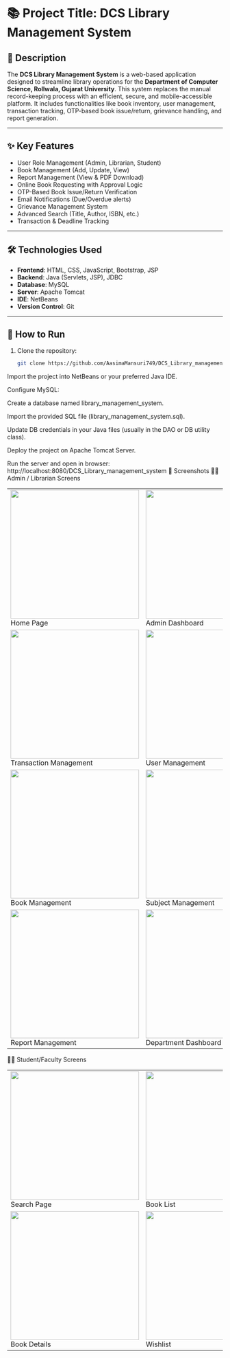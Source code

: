 # 📚 Project Title: DCS Library Management System

## 📝 Description
The **DCS Library Management System** is a web-based application designed to streamline library operations for the **Department of Computer Science, Rollwala, Gujarat University**. This system replaces the manual record-keeping process with an efficient, secure, and mobile-accessible platform. It includes functionalities like book inventory, user management, transaction tracking, OTP-based book issue/return, grievance handling, and report generation.

---

## ✨ Key Features

- User Role Management (Admin, Librarian, Student)
- Book Management (Add, Update, View)
- Report Management (View & PDF Download)
- Online Book Requesting with Approval Logic
- OTP-Based Book Issue/Return Verification
- Email Notifications (Due/Overdue alerts)
- Grievance Management System
- Advanced Search (Title, Author, ISBN, etc.)
- Transaction & Deadline Tracking

---

## 🛠️ Technologies Used

- **Frontend**: HTML, CSS, JavaScript, Bootstrap, JSP  
- **Backend**: Java (Servlets, JSP), JDBC  
- **Database**: MySQL  
- **Server**: Apache Tomcat  
- **IDE**: NetBeans  
- **Version Control**: Git  

---

## 🚀 How to Run

1. Clone the repository:
   ```bash
   git clone https://github.com/AasimaMansuri749/DCS_Library_management_system-.git
Import the project into NetBeans or your preferred Java IDE.

Configure MySQL:

Create a database named library_management_system.

Import the provided SQL file (library_management_system.sql).

Update DB credentials in your Java files (usually in the DAO or DB utility class).

Deploy the project on Apache Tomcat Server.

Run the server and open in browser:
http://localhost:8080/DCS_Library_management_system
📸 Screenshots
🧑‍💼 Admin / Librarian Screens
<table> <tr> <td><img src="ScreenShots/HomePage.png" width="300"/><br>Home Page</td> <td><img src="ScreenShots/adminDashBoard.png" width="300"/><br>Admin Dashboard</td> </tr> <tr> <td><img src="ScreenShots/transaction.png" width="300"/><br>Transaction Management</td> <td><img src="ScreenShots/user.png" width="300"/><br>User Management</td> </tr> <tr> <td><img src="ScreenShots/books.png" width="300"/><br>Book Management</td> <td><img src="ScreenShots/subjects.png" width="300"/><br>Subject Management</td> </tr> <tr> <td><img src="ScreenShots/reports.png" width="300"/><br>Report Management</td> <td><img src="ScreenShots/deptDashBoard.png" width="300"/><br>Department Dashboard</td> </tr> </table>
👩‍🎓 Student/Faculty Screens
<table> <tr> <td><img src="ScreenShots/SearchPage.png" width="300"/><br>Search Page</td> <td><img src="ScreenShots/bookList.png" width="300"/><br>Book List</td> </tr> <tr> <td><img src="ScreenShots/BookDetail.png" width="300"/><br>Book Details</td> <td><img src="ScreenShots/Wishlist.png" width="300"/><br>Wishlist</td> </tr> </table>
